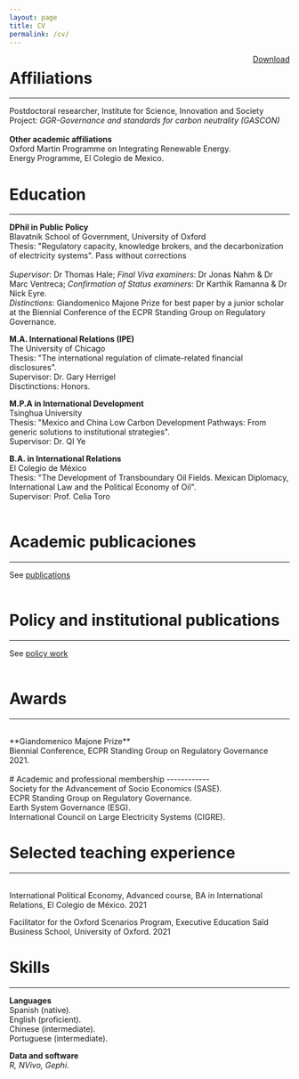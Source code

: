 ```yaml
---
layout: page
title: CV
permalink: /cv/
---
```

<a href="/assets/V_CV_072021.pdf" style="float: right;">Download</a>

# Affiliations
------------
Postdoctoral researcher, Institute for Science, Innovation and Society <br />
Project: _GGR-Governance and standards for carbon neutrality (GASCON)_ <br />
<br />
**Other academic affiliations**<br />
Oxford Martin Programme on Integrating Renewable Energy.<br />
Energy Programme, El Colegio de Mexico.

# Education
------------
**DPhil in Public Policy**<br />
Blavatnik School of Government, University of Oxford
<br />
Thesis: "Regulatory capacity, knowledge brokers, and the decarbonization of electricity systems". Pass without corrections<br />
<br />
_Supervisor_: Dr Thomas Hale; _Final Viva examiners_: Dr Jonas Nahm & Dr Marc Ventreca; _Confirmation of Status examiners_: Dr Karthik Ramanna & Dr Nick Eyre.
<br />
_Distinctions_: Giandomenico Majone Prize for best paper by a junior scholar at the Biennial Conference of the ECPR Standing Group on Regulatory Governance.

**M.A. International Relations (IPE)**<br />
The University of Chicago<br />
Thesis: "The international regulation of climate-related financial disclosures". <br />
Supervisor: Dr. Gary Herrigel<br />
Disctinctions: Honors.<br />

**M.P.A in International Development**<br />
Tsinghua University <br />
Thesis: "Mexico and China Low Carbon Development Pathways: From generic solutions to institutional strategies". <br />
Supervisor: Dr. QI Ye<br />

**B.A. in International Relations**<br />
El Colegio de México <br />
Thesis: "The Development of Transboundary Oil Fields. Mexican Diplomacy, International Law and the Political Economy of Oil". <br />
Supervisor: Prof. Celia Toro<br />
<br />

# Academic publicaciones
------------
See [publications](/publications/)
<br />
<br />
# Policy and institutional publications
------------
See [policy work](/policy/)
<br />
<br />
# Awards
------------
<br />
**Giandomenico Majone Prize**<br />
Biennial Conference, ECPR Standing Group on Regulatory Governance<br />
2021.<br />

<br />
# Academic and professional membership
------------
<br />
Society for the Advancement of Socio Economics (SASE).
<br />
ECPR Standing Group on Regulatory Governance.
<br />
Earth System Governance (ESG).
<br />
International Council on Large Electricity Systems (CIGRE).
<br />

# Selected teaching experience
------------
<br />
International Political Economy, Advanced course, BA in International Relations, El Colegio de México. 2021 <br />

Facilitator for the Oxford Scenarios Program, Executive Education
Saïd Business School, University of Oxford. 2021 <br />

# Skills
------------
**Languages**<br />
Spanish (native).<br />
English (proficient). <br />
Chinese (intermediate). <br />
Portuguese (intermediate). <br />

**Data and software**<br />
_R, NVivo, Gephi_.
